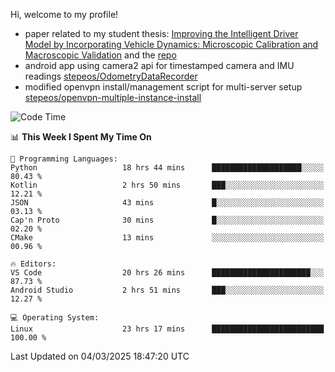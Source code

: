Hi, welcome to my profile!

* paper related to my student thesis: [Improving the Intelligent Driver Model by Incorporating Vehicle Dynamics: Microscopic Calibration and Macroscopic Validation](https://doi.org/10.48550/arXiv.2408.03722) and the [repo](https://github.com/stepeos/pycarmodel_calibration)
* android app using camera2 api for timestamped camera and IMU readings [stepeos/OdometryDataRecorder](https://github.com/stepeos/OdometryDataRecorder)
* modified openvpn install/management script for multi-server setup [stepeos/openvpn-multiple-instance-install](https://github.com/stepeos/openvpn-multiple-instance-install)

<!--START_SECTION:waka-->
![Code Time](http://img.shields.io/badge/Code%20Time-2%2C000%20hrs%2052%20mins-blue)

📊 **This Week I Spent My Time On** 

```text
💬 Programming Languages: 
Python                   18 hrs 44 mins      ████████████████████░░░░░   80.43 % 
Kotlin                   2 hrs 50 mins       ███░░░░░░░░░░░░░░░░░░░░░░   12.21 % 
JSON                     43 mins             █░░░░░░░░░░░░░░░░░░░░░░░░   03.13 % 
Cap'n Proto              30 mins             █░░░░░░░░░░░░░░░░░░░░░░░░   02.20 % 
CMake                    13 mins             ░░░░░░░░░░░░░░░░░░░░░░░░░   00.96 % 

🔥 Editors: 
VS Code                  20 hrs 26 mins      ██████████████████████░░░   87.73 % 
Android Studio           2 hrs 51 mins       ███░░░░░░░░░░░░░░░░░░░░░░   12.27 % 

💻 Operating System: 
Linux                    23 hrs 17 mins      █████████████████████████   100.00 % 
```


 Last Updated on 04/03/2025 18:47:20 UTC
<!--END_SECTION:waka-->
